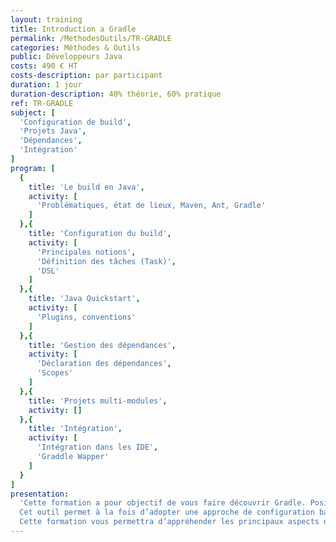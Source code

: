 ```yaml
---
layout: training
title: Introduction a Gradle
permalink: /MethodesOutils/TR-GRADLE
categories: Méthodes & Outils
public: Développeurs Java
costs: 490 € HT
costs-description: par participant
duration: 1 jour
duration-description: 40% théorie, 60% pratique
ref: TR-GRADLE
subject: [
  'Configuration de build',
  'Projets Java',
  'Dépendances',
  'Intégration'
]
program: [
  {
    title: 'Le build en Java',
    activity: [
      'Problématiques, état de lieux, Maven, Ant, Gradle'
    ]
  },{
    title: 'Configuration du build',
    activity: [
      'Principales notions',
      'Définition des tâches (Task)',
      'DSL'
    ]
  },{
    title: 'Java Quickstart',
    activity: [
      'Plugins, conventions'
    ]
  },{
    title: 'Gestion des dépendances',
    activity: [
      'Déclaration des dépendances',
      'Scopes'
    ]
  },{
    title: 'Projets multi-modules',
    activity: []
  },{
    title: 'Intégration',
    activity: [
      'Intégration dans les IDE',
      'Graddle Wapper'
    ]
  }
]
presentation:
  'Cette formation a pour objectif de vous faire découvrir Gradle. Positionné à mi-chemin entre Maven et Ant, cet outil de build Java/Groovy allie le meilleur des deux mondes.
  Cet outil permet à la fois d’adopter une approche de configuration basée sur l’exception (Maven) et de mettre en place des scripts de build d’une manière très souple (Ant).
  Cette formation vous permettra d’appréhender les principaux aspects de cet outil de build à la fois moderne et novateur.'
---
```

